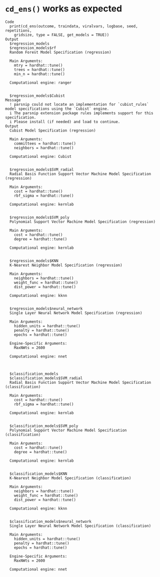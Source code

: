# `cd_ens()` works as expected

    Code
      print(cd_ens(outcome, traindata, viralvars, logbase, seed, repetitions,
        gridsize, type = FALSE, get_models = TRUE))
    Output
      $regression_models
      $regression_models$rf
      Random Forest Model Specification (regression)
      
      Main Arguments:
        mtry = hardhat::tune()
        trees = hardhat::tune()
        min_n = hardhat::tune()
      
      Computational engine: ranger 
      
      
      $regression_models$Cubist
    Message
      ! parsnip could not locate an implementation for `cubist_rules` model specifications using the `Cubist` engine.
      i The parsnip extension package rules implements support for this specification.
      i Please install (if needed) and load to continue.
    Output
      Cubist Model Specification (regression)
      
      Main Arguments:
        committees = hardhat::tune()
        neighbors = hardhat::tune()
      
      Computational engine: Cubist 
      
      
      $regression_models$SVM_radial
      Radial Basis Function Support Vector Machine Model Specification (regression)
      
      Main Arguments:
        cost = hardhat::tune()
        rbf_sigma = hardhat::tune()
      
      Computational engine: kernlab 
      
      
      $regression_models$SVM_poly
      Polynomial Support Vector Machine Model Specification (regression)
      
      Main Arguments:
        cost = hardhat::tune()
        degree = hardhat::tune()
      
      Computational engine: kernlab 
      
      
      $regression_models$KNN
      K-Nearest Neighbor Model Specification (regression)
      
      Main Arguments:
        neighbors = hardhat::tune()
        weight_func = hardhat::tune()
        dist_power = hardhat::tune()
      
      Computational engine: kknn 
      
      
      $regression_models$neural_network
      Single Layer Neural Network Model Specification (regression)
      
      Main Arguments:
        hidden_units = hardhat::tune()
        penalty = hardhat::tune()
        epochs = hardhat::tune()
      
      Engine-Specific Arguments:
        MaxNWts = 2600
      
      Computational engine: nnet 
      
      
      
      $classification_models
      $classification_models$SVM_radial
      Radial Basis Function Support Vector Machine Model Specification (classification)
      
      Main Arguments:
        cost = hardhat::tune()
        rbf_sigma = hardhat::tune()
      
      Computational engine: kernlab 
      
      
      $classification_models$SVM_poly
      Polynomial Support Vector Machine Model Specification (classification)
      
      Main Arguments:
        cost = hardhat::tune()
        degree = hardhat::tune()
      
      Computational engine: kernlab 
      
      
      $classification_models$KNN
      K-Nearest Neighbor Model Specification (classification)
      
      Main Arguments:
        neighbors = hardhat::tune()
        weight_func = hardhat::tune()
        dist_power = hardhat::tune()
      
      Computational engine: kknn 
      
      
      $classification_models$neural_network
      Single Layer Neural Network Model Specification (classification)
      
      Main Arguments:
        hidden_units = hardhat::tune()
        penalty = hardhat::tune()
        epochs = hardhat::tune()
      
      Engine-Specific Arguments:
        MaxNWts = 2600
      
      Computational engine: nnet 
      
      
      

